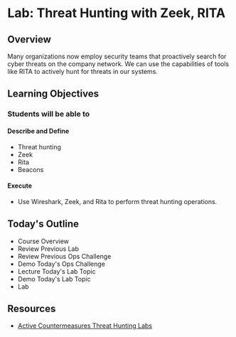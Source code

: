 # Lab: Threat Hunting with Zeek, RITA

## Overview

Many organizations now employ security teams that proactively search for cyber threats on the company network. We can use the capabilities of tools like RITA to actively hunt for threats in our systems. 

## Learning Objectives

### Students will be able to

#### Describe and Define

- Threat hunting
- Zeek
- Rita
- Beacons

#### Execute

- Use Wireshark, Zeek, and Rita to perform threat hunting operations.

## Today's Outline

- Course Overview
- Review Previous Lab
- Review Previous Ops Challenge
- Demo Today's Ops Challenge
- Lecture Today's Lab Topic
- Demo Today's Lab Topic
- Lab

## Resources

- [Active Countermeasures Threat Hunting Labs](https://activecm.github.io/threat-hunting-labs/)
